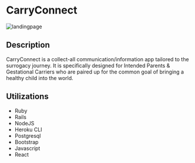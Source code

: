 # CarryConnect

![landingpage](https://user-images.githubusercontent.com/103781580/197688689-d475d5d7-b1c8-4bae-840b-b1c83f78cde3.png)

## Description

CarryConnect is a collect-all communication/information app tailored to the surrogacy journey. It is specifically designed for Intended Parents & Gestational Carriers who are paired up for the common goal of bringing a healthy child into the world.

## Utilizations

- Ruby
- Rails
- NodeJS
- Heroku CLI
- Postgresql
- Bootstrap
- Javascript
- React

